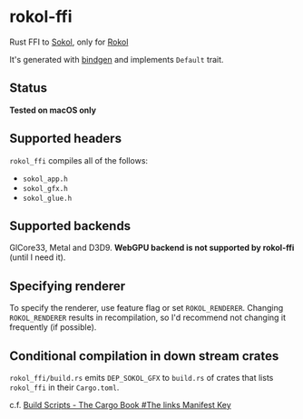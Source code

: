 # rokol-ffi

Rust FFI to [Sokol](https://github.com/floooh/sokol), only for [Rokol](https://github.com/toyboot4e/rokol)

It's generated with [bindgen](https://github.com/rust-lang/rust-bindgen) and implements `Default` trait.

## Status

**Tested on macOS only**

## Supported headers

`rokol_ffi` compiles all of the follows:

* `sokol_app.h`
* `sokol_gfx.h`
* `sokol_glue.h`

## Supported backends

GlCore33, Metal and D3D9. **WebGPU backend is not supported by rokol-ffi** (until I need it).

## Specifying renderer

To specify the renderer, use feature flag or set `ROKOL_RENDERER`. Changing `ROKOL_RENDERER` results in recompilation, so I'd recommend not changing it frequently (if possible).

## Conditional compilation in down stream crates

`rokol_ffi/build.rs` emits `DEP_SOKOL_GFX` to `build.rs` of crates that lists `rokol_ffi` in their `Cargo.toml`.

c.f. [Build Scripts - The Cargo Book #The links Manifest Key](https://doc.rust-lang.org/cargo/reference/build-scripts.html#the-links-manifest-key)

